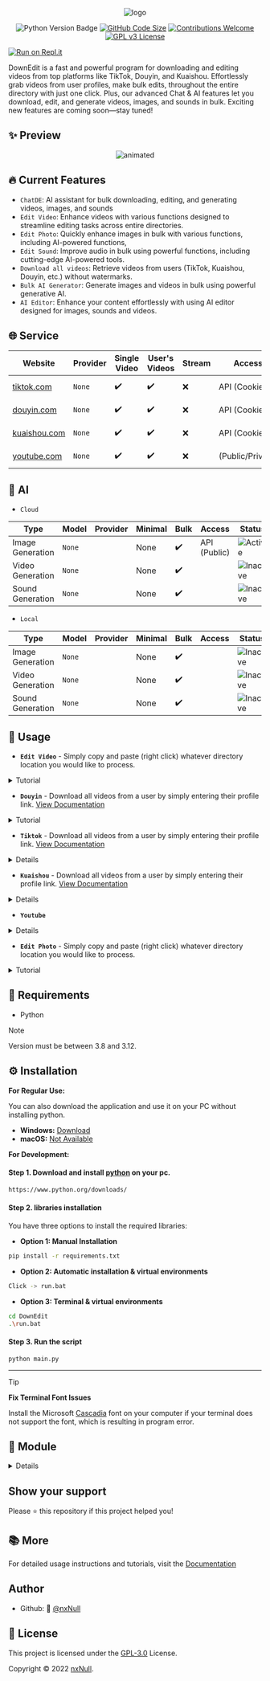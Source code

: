 <p align="center">
  <img src="https://github.com/sokunheng/DownEdit/blob/main/docs/logo.png?raw=true" alt="logo" />
</p>

<p align="center">
  <img src="https://img.shields.io/badge/python-3.8%2B-brightgreen" alt="Python Version Badge">
  <a href="https://github.com/sokunheng/DownEdit"><img src="https://img.shields.io/github/languages/code-size/sokunheng/DownEdit" alt="GitHub Code Size"></a>
  <a href="#contributing"><img src="https://img.shields.io/badge/Contributions-Welcome-limegreen.svg" alt="Contributions Welcome"></a>
  <a href="https://www.gnu.org/licenses/gpl-3.0"><img src="https://img.shields.io/badge/License-GPLv3-blue.svg" alt="GPL v3 License"></a>
</p>

<a href="https://replit.com/new/github/sokunheng/DownEdit"><img src="https://replit.com/badge/github/sokunheng/DownEdit" alt="Run on Repl.it"></a>

<p>DownEdit is a fast and powerful program for downloading and editing videos from top platforms like TikTok, Douyin, and Kuaishou. Effortlessly grab videos from user profiles, make bulk edits, throughout the entire directory with just one click. Plus, our advanced Chat & AI features let you download, edit, and generate videos, images, and sounds in bulk. Exciting new features are coming soon—stay tuned!</p>

## ✨ Preview
<p align="center">
  <img src="https://github.com/sokunheng/DownEdit/assets/44894784/d48f25d4-17ea-47ea-b5df-df8c411ba542.gif" alt="animated" />
</p>

## 🔥 Current Features
- `ChatDE`: AI assistant for bulk downloading, editing, and generating videos, images, and sounds
- `Edit Video`: Enhance videos with various functions designed to streamline editing tasks across entire directories.
- `Edit Photo`: Quickly enhance images in bulk with various functions, including AI-powered functions,
- `Edit Sound`: Improve audio in bulk using powerful functions, including cutting-edge AI-powered tools.
- `Download all videos`: Retrieve videos from users (TikTok, Kuaishou, Douyin, etc.) without watermarks.
- `Bulk AI Generator`: Generate images and videos in bulk using powerful generative AI.
- `AI Editor`: Enhance your content effortlessly with using AI editor designed for images, sounds and videos.

## 🌐 Service

| Website| Provider| Single Video | User's Videos | Stream | Access | Status |
| --- | --- | --- | --- | --- | --- | --- |
| [tiktok.com](https://www.tiktok.com/) | `None` | ✔️ | ✔️ | ❌ | API (Cookie) | ![Active](https://img.shields.io/badge/Active-brightgreen) |
| [douyin.com](https://www.douyin.com/) | `None` | ✔️ | ✔️ | ❌ | API (Cookie) | ![Active](https://img.shields.io/badge/Active-brightgreen) |
| [kuaishou.com](https://www.kuaishou.com/?isHome=1) | `None` | ✔️ | ✔️ | ❌ | API (Cookie) | ![Active](https://img.shields.io/badge/Active-brightgreen) |
| [youtube.com](https://www.youtube.com) | `None` | ✔️ | ✔️ | ❌ | (Public/Private) | ![Active](https://img.shields.io/badge/Active-brightgreen) |

## 🤖 AI

- `Cloud`

| Type | Model | Provider| Minimal | Bulk | Access | Status |
| --- | --- | --- | --- | --- | --- | --- |
| Image Generation | `None` | | None | ✔️ | API (Public) | ![Active](https://img.shields.io/badge/Active-brightgreen) |
| Video Generation | `None` | | None | ✔️ |  | ![Inactive](https://img.shields.io/badge/Inactive-red) |
| Sound Generation | `None` | | None | ✔️ |  | ![Inactive](https://img.shields.io/badge/Inactive-red) |

- `Local`

| Type | Model | Provider| Minimal | Bulk | Access | Status |
| --- | --- | --- | --- | --- | --- | --- |
| Image Generation | `None` | | None | ✔️ |  | ![Inactive](https://img.shields.io/badge/Inactive-red) |
| Video Generation | `None` | | None | ✔️ |  | ![Inactive](https://img.shields.io/badge/Inactive-red) |
| Sound Generation | `None` | | None | ✔️ |  | ![Inactive](https://img.shields.io/badge/Inactive-red) |

## 🚀 Usage
- **`Edit Video`** - Simply copy and paste (right click) whatever directory location you would like to process.

<details>
<summary>Tutorial</summary>

```html
Enter Folder: C:\Users\Name\Desktop\Folder\Video
```

![Edit_Video_AdobeExpress](https://user-images.githubusercontent.com/44894784/200826802-58b223ea-dd01-4f3a-b896-d87228cddd4e.gif)



 Change it according to your desired video speed.
```html
Select Speed: 1.2 or 2 
```

 Input your music file location
```html
Enter Music: C:\Users\Name\Desktop\Folder\music_name.mp3
```
```html
Enter Music: music_name.mp3
```
 
</details>


- **`Douyin`** - Download all videos from a user by simply entering their profile link. [View Documentation](https://github.com/nxNull/DownEdit/blob/main/docs/douyin.md)

<details>
<summary>Tutorial</summary>

```html
Enter User Link: https://www.douyin.com/user/MS4wLjABAAAAzknqQznbR4gNJFBtYQE8ptAbM4Djr8bGDdfCUataDVSfQK8YMkSI8J5v
```
 <img src="https://user-images.githubusercontent.com/44894784/200826881-0051ef41-a59a-4b39-ae01-d252dc796acc.gif" alt="animated"  width="640"/>

</details>

- **`Tiktok`** - Download all videos from a user by simply entering their profile link. [View Documentation](https://github.com/nxNull/DownEdit/blob/main/docs/tiktok.md)

<details>

<img src="https://github.com/user-attachments/assets/69b6d459-22cc-42a2-9328-b2b9701f4409" alt="animated"/>

</details>

- **`Kuaishou`** - Download all videos from a user by simply entering their profile link. [View Documentation](https://github.com/nxNull/DownEdit/blob/main/docs/kuaishou.md)

<details>

<img src="https://github.com/user-attachments/assets/dd14fd6f-eb1d-4d87-82a0-a822823b6013" alt="kuaishou"/>

</details>

- **`Youtube`**
<details>

<img src="https://github.com/user-attachments/assets/a63d520f-2f68-40e7-9c22-61d8685dab55" alt="youtube"/>

</details>


- **`Edit Photo`** - Simply copy and paste (right click) whatever directory location you would like to process.

<details>
<summary>Tutorial</summary>

  - `Remove Background AI`
<img src="https://github.com/sokunheng/DownEdit/assets/44894784/2f351ebc-1dc2-4d97-b26f-2218426a7969.png" alt="down_edit_photo" width="537" />

</details>


## 🔎 Requirements
- Python
> [!NOTE]
> Version must be between 3.8 and 3.12.


## ⚙ Installation

**For Regular Use:**

You can also download the application and use it on your PC without installing python.
- **Windows:** [Download](https://github.com/SokunHeng/DownEdit/releases)
- **macOS:** [Not Available](https://github.com/SokunHeng/DownEdit/releases)

**For Development:**
#### Step 1. Download and install [python](https://www.python.org/downloads/) on your pc.
```sh
https://www.python.org/downloads/
```
#### Step 2. libraries installation
You have three options to install the required libraries:

- **Option 1: Manual Installation**
```sh
pip install -r requirements.txt
```

- **Option 2: Automatic installation & virtual environments**
```sh
Click -> run.bat
```
- **Option 3: Terminal & virtual environments**
```sh
cd DownEdit
.\run.bat
```

#### Step 3. Run the script
```sh
python main.py
```
-----

> [!TIP]
> **Fix Terminal Font Issues**
> 
> Install the Microsoft [Cascadia](https://github.com/microsoft/cascadia-code) font on your computer if your terminal does not support the font, which is resulting in program error.


## 🧩 Module

<details>

- [Pystyle](https://github.com/billythegoat356/pystyle)
- [Inquirer](https://pypi.org/project/inquirer/)
- [Colorama](https://github.com/tartley/colorama)
- [Moviepy](https://github.com/Zulko/moviepy)
- [Rich](https://github.com/Textualize/rich)
- [Playwright](https://github.com/microsoft/playwright)
- [Rembg](https://github.com/danielgatis/rembg)
- [WMI](https://github.com/wmi-py/wmi)
- [Psutil](https://github.com/giampaolo/psutil)
- [Httpx](https://github.com/encode/httpx)
- [Aiofiles](https://github.com/Tinche/aiofiles)
- [Scrapetube](https://github.com/dermasmid/scrapetube)
- [f2](https://github.com/Johnserf-Seed/f2)
- [ONNX Runtime](https://github.com/microsoft/onnxruntime)
- [Patchright](https://pypi.org/project/patchright/)
- [Pydantic](https://github.com/pydantic/pydantic)
- 
</details>


## Show your support

Please ⭐️ this repository if this project helped you!


## 📚 More

For detailed usage instructions and tutorials, visit the [Documentation](https://github.com/nxNull/DownEdit/tree/main/docs#readme)


## Author

- Github: 👤 [@nxNull](https://github.com/nxNull)


## 📝 License
This project is licensed under the [GPL-3.0](https://github.com/nxNull/DownEdit?tab=GPL-3.0-1-ov-file) License.

Copyright © 2022 [nxNull](https://github.com/nxNull).<br />

